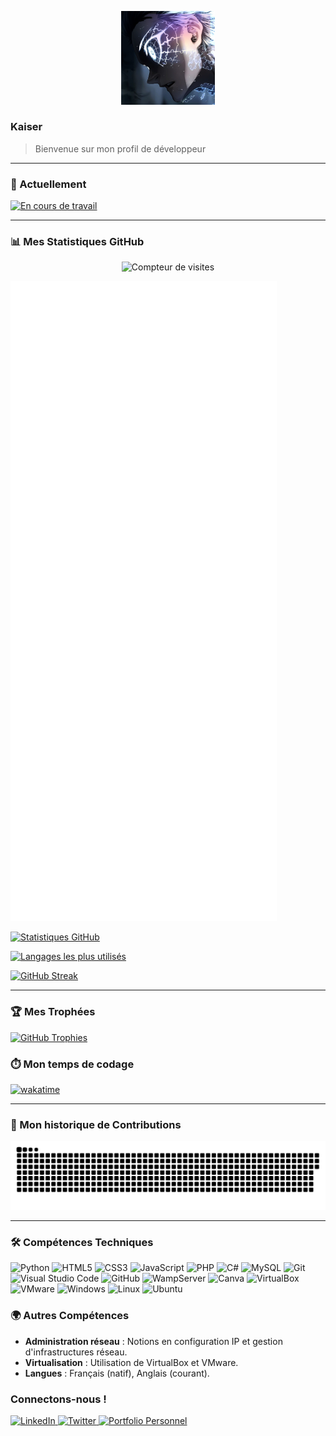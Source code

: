 <p align="center">
  <img src="https://raw.githubusercontent.com/morchid65/morchid65/gh-pages/1753567769129.jpg" width="150">
  <h3>Kaiser</h3>
  <blockquote>Bienvenue sur mon profil de développeur</blockquote>
</p>

---

### 🚀 Actuellement
[![En cours de travail](https://img.shields.io/badge/En%20cours%20de%20travail%20sur-Mon%20projet%20Phénix-blue)](https://github.com/morchid65/mon-projet-phenix)

---

### 📊 Mes Statistiques GitHub

<p align="center">
  
  <img src="https://komarev.com/ghpvc/?username=morchid65&color=green" alt="Compteur de visites">
</p>

[![GitHub Metrics](https://raw.githubusercontent.com/morchid65/morchid65/gh-pages/metrics.svg)](https://github.com/morchid65)

[![Statistiques GitHub](https://github-readme-stats.vercel.app/api?username=morchid65&show_icons=true&theme=highcontrast)](https://github.com/morchid65)

[![Langages les plus utilisés](https://github-readme-stats.vercel.app/api/top-langs/?username=morchid65&layout=compact&theme=shadow_red)](https://github.com/morchid65)

[![GitHub Streak](https://github-readme-streak-stats.herokuapp.com/?user=morchid65&theme=yeblu&hide_border=true)](https://github.com/morchid65)

---

### 🏆 Mes Trophées 
<p align="center">
  
  [![GitHub Trophies](https://github-profile-trophy.vercel.app/?username=morchid65&theme=radical&no-frame=true)](https://github-profile-trophy.vercel.app/?username=morchid65&theme=radical&no-frame=true)
</p>

### ⏱️ Mon temps de codage
<p align="center">
  
  [![wakatime](https://wakatime.com/badge/user/3d07be02-2a28-4eec-96eb-751c50769ce3.svg)](https://wakatime.com/@3d07be02-2a28-4eec-96eb-751c50769ce3)
</p>

---

### 🐍 Mon historique de Contributions

<p align="center">
<picture>
  <source media="(prefers-color-scheme: dark)" srcset="https://github.com/mikyll/mikyll/blob/output/github-contribution-grid-snake-dark.svg">
  <source media="(prefers-color-scheme: light)" srcset="https://github.com/mikyll/mikyll/blob/output/github-contribution-grid-snake-dark.svg">
  <img alt="github-snake" src="https://github.com/mikyll/mikyll/blob/output/github-contribution-grid-snake-dark.svg">
</picture>
</p>

---

### 🛠️ Compétences Techniques

<p align="left">
  <img src="https://img.shields.io/badge/Python-3776AB?style=for-the-badge&logo=python&logoColor=white" alt="Python">
  <img src="https://img.shields.io/badge/HTML5-E34F26?style=for-the-badge&logo=html5&logoColor=white" alt="HTML5">
  <img src="https://img.shields.io/badge/CSS3-1572B6?style=for-the-badge&logo=css3&logoColor=white" alt="CSS3">
  <img src="https://img.shields.io/badge/JavaScript-F7DF1E?style=for-the-badge&logo=javascript&logoColor=black" alt="JavaScript">
  <img src="https://img.shields.io/badge/PHP-777BB4?style=for-the-badge&logo=php&logoColor=white" alt="PHP">
  <img src="https://img.shields.io/badge/C%23-239120?style=for-the-badge&logo=c-sharp&logoColor=white" alt="C#">
  <img src="https://img.shields.io/badge/MySQL-4479A1?style=for-the-badge&logo=mysql&logoColor=white" alt="MySQL">
  <img src="https://img.shields.io/badge/Git-F05032?style=for-the-badge&logo=git&logoColor=white" alt="Git">
  <img src="https://img.shields.io/badge/Visual_Studio_Code-007ACC?style=for-the-badge&logo=visual-studio-code&logoColor=white" alt="Visual Studio Code">
  <img src="https://img.shields.io/badge/GitHub-100000?style=for-the-badge&logo=github&logoColor=white" alt="GitHub">
  <img src="https://img.shields.io/badge/WampServer-000000?style=for-the-badge&logo=wampserver&logoColor=white" alt="WampServer">
  <img src="https://img.shields.io/badge/Canva-00C4CC?style=for-the-badge&logo=canva&logoColor=white" alt="Canva">
  <img src="https://img.shields.io/badge/VirtualBox-20A7FE?style=for-the-badge&logo=virtualbox&logoColor=white" alt="VirtualBox">
  <img src="https://img.shields.io/badge/VMware-6202EE?style=for-the-badge&logo=vmware&logoColor=white" alt="VMware">
  <img src="https://img.shields.io/badge/Windows-0078D6?style=for-the-badge&logo=windows&logoColor=white" alt="Windows">
  <img src="https://img.shields.io/badge/Linux-FCC624?style=for-the-badge&logo=linux&logoColor=black" alt="Linux">
  <img src="https://img.shields.io/badge/Ubuntu-E95420?style=for-the-badge&logo=ubuntu&logoColor=white" alt="Ubuntu">
</p>

### 🌍 Autres Compétences
- **Administration réseau** : Notions en configuration IP et gestion d'infrastructures réseau.
- **Virtualisation** : Utilisation de VirtualBox et VMware.
- **Langues** : Français (natif), Anglais (courant).

### Connectons-nous !
<p align="left">
  <a href="https://www.linkedin.com/feed/" target="_blank">
    <img src="https://img.shields.io/badge/LinkedIn-0A66C2?style=for-the-badge&logo=linkedin&logoColor=white" alt="LinkedIn">
  </a>
  <a href="URL-DE-VOTRE-TWITTER" target="_blank">
    <img src="https://img.shields.io/badge/Twitter-1DA1F2?style=for-the-badge&logo=twitter&logoColor=white" alt="Twitter">
  </a>
  <a href="https://jebrilfoitih83.wixsite.com/monportefoliodedev-2" target="_blank">
    <img src="https://img.shields.io/badge/Portfolio-4A154B?style=for-the-badge&logo=google-chrome&logoColor=white" alt="Portfolio Personnel">
  </a>
</p>
